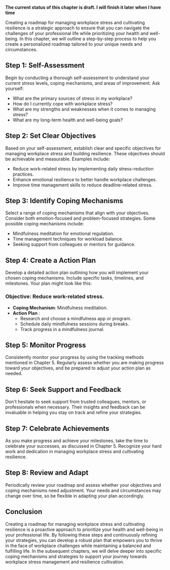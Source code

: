 **The current status of this chapter is draft. I will finish it later when I have time**

Creating a roadmap for managing workplace stress and cultivating resilience is a strategic approach to ensure that you can navigate the challenges of your professional life while prioritizing your health and well-being. In this chapter, we will outline a step-by-step process to help you create a personalized roadmap tailored to your unique needs and circumstances.

Step 1: Self-Assessment
-----------------------

Begin by conducting a thorough self-assessment to understand your current stress levels, coping mechanisms, and areas of improvement. Ask yourself:

* What are the primary sources of stress in my workplace?
* How do I currently cope with workplace stress?
* What are my strengths and weaknesses when it comes to managing stress?
* What are my long-term health and well-being goals?

Step 2: Set Clear Objectives
----------------------------

Based on your self-assessment, establish clear and specific objectives for managing workplace stress and building resilience. These objectives should be achievable and measurable. Examples include:

* Reduce work-related stress by implementing daily stress-reduction practices.
* Enhance emotional resilience to better handle workplace challenges.
* Improve time management skills to reduce deadline-related stress.

Step 3: Identify Coping Mechanisms
----------------------------------

Select a range of coping mechanisms that align with your objectives. Consider both emotion-focused and problem-focused strategies. Some possible coping mechanisms include:

* Mindfulness meditation for emotional regulation.
* Time management techniques for workload balance.
* Seeking support from colleagues or mentors for guidance.

Step 4: Create a Action Plan
----------------------------

Develop a detailed action plan outlining how you will implement your chosen coping mechanisms. Include specific tasks, timelines, and milestones. Your plan might look like this:

### **Objective**: Reduce work-related stress.

* **Coping Mechanism**: Mindfulness meditation.
* **Action Plan** :
  * Research and choose a mindfulness app or program.
  * Schedule daily mindfulness sessions during breaks.
  * Track progress in a mindfulness journal.

Step 5: Monitor Progress
------------------------

Consistently monitor your progress by using the tracking methods mentioned in Chapter 5. Regularly assess whether you are making progress toward your objectives, and be prepared to adjust your action plan as needed.

Step 6: Seek Support and Feedback
---------------------------------

Don't hesitate to seek support from trusted colleagues, mentors, or professionals when necessary. Their insights and feedback can be invaluable in helping you stay on track and refine your strategies.

Step 7: Celebrate Achievements
------------------------------

As you make progress and achieve your milestones, take the time to celebrate your successes, as discussed in Chapter 5. Recognize your hard work and dedication in managing workplace stress and cultivating resilience.

Step 8: Review and Adapt
------------------------

Periodically review your roadmap and assess whether your objectives and coping mechanisms need adjustment. Your needs and circumstances may change over time, so be flexible in adapting your plan accordingly.

Conclusion
----------

Creating a roadmap for managing workplace stress and cultivating resilience is a proactive approach to prioritize your health and well-being in your professional life. By following these steps and continuously refining your strategies, you can develop a robust plan that empowers you to thrive in the face of workplace challenges while maintaining a balanced and fulfilling life. In the subsequent chapters, we will delve deeper into specific coping mechanisms and strategies to support your journey towards workplace stress management and resilience cultivation.
